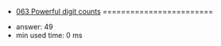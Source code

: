 + [063 Powerful digit counts](http://projecteuler.net/problem=63)
========================

- answer: 49 
- min used time: 0 ms

